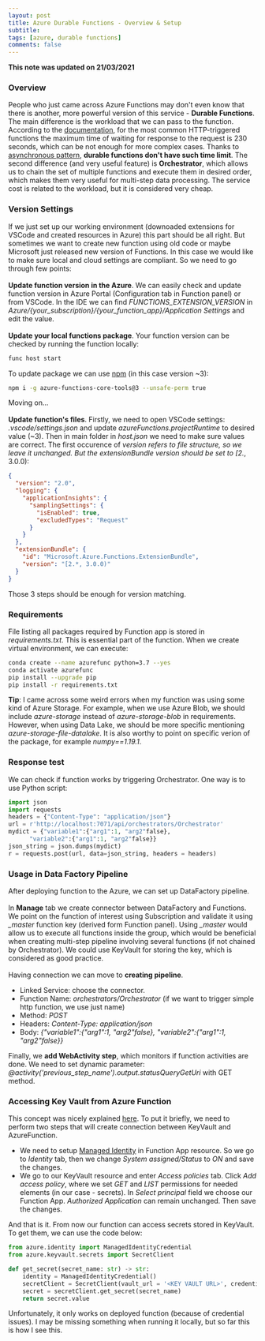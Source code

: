 ```yaml
---
layout: post
title: Azure Durable Functions - Overview & Setup
subtitle:
tags: [azure, durable functions]
comments: false
---
```

**This note was updated on 21/03/2021**
### Overview 
People who just came across Azure Functions may don't even know that there is another, more powerful version of this service - **Durable Functions**. The main difference is the workload that we can pass to the function. According to the [documentation](https://docs.microsoft.com/pl-pl/azure/azure-functions/functions-scale), for the most common HTTP-triggered functions the maximum time of waiting for response to the request is 230 seconds, which can be not enough for more complex cases. Thanks to [asynchronous pattern](http://dontcodetired.com/blog/post/Understanding-Azure-Durable-Functions-Part-9-The-Asynchronous-HTTP-API-Pattern), **durable functions don't have such time limit**. The second difference (and very useful feature) is **Orchestrator**, which allows us to chain the set of multiple functions and execute them in desired order, which makes them very useful for multi-step data processing. The service cost is related to the workload, but it is considered very cheap.

### Version Settings
If we just set up our working environment (downoaded extensions for VSCode and created resources in Azure) this part should be all right. But sometimes we want to create new function using old code or maybe Microsoft just released new version of Functions. In this case we would like to make sure local and cloud settings are compliant. So we need to go through few points:<br><br>
**Update function version in the Azure**. We can easily check and update function version in Azure Portal (Configuration tab in Function panel) or from VSCode. In the IDE we can find *FUNCTIONS_EXTENSION_VERSION* in *Azure/{your_subscription}/{your_function_app}/Application Settings* and edit the value. <br><br>
**Update your local functions package**. Your function version can be checked by running the function locally:
```bash
func host start
```
To update package we can use [npm](https://www.npmjs.com/package/azure-functions-core-tools) (in this case version ~3):
```bash
npm i -g azure-functions-core-tools@3 --unsafe-perm true
```
Moving on... <br><br>
**Update function's files**. Firstly, we need to open VSCode settings: *.vscode/settings.json* and update *azureFunctions.projectRuntime* to desired value (~3). Then in main folder in *host.json* we need to make sure values are correct. The first occurence of *version refers to file structure, so we leave it unchanged. But the *extensionBundle* version should be set to [2.*, 3.0.0):
```json
{
  "version": "2.0",
  "logging": {
    "applicationInsights": {
      "samplingSettings": {
        "isEnabled": true,
        "excludedTypes": "Request"
      }
    }
  },
  "extensionBundle": {
    "id": "Microsoft.Azure.Functions.ExtensionBundle",
    "version": "[2.*, 3.0.0)"
  }
}
``` 
Those 3 steps should be enough for version matching.

### Requirements
File listing all packages required by Function app is stored in *requirements.txt*. This is essential part of the function. When we create virtual environment, we can execute: 
```bash
conda create --name azurefunc python=3.7 --yes
conda activate azurefunc
pip install --upgrade pip
pip install -r requirements.txt
```
**Tip**: I came across some weird errors when my function was using some kind of Azure Storage. For example, when we use Azure Blob, we should include *azure-storage* instead of *azure-storage-blob* in requirements. However, when using Data Lake, we should be more specific mentioning *azure-storage-file-datalake*. It is also worthy to point on specific verion of the package, for example *numpy==1.19.1*.

### Response test
We can check if function works by triggering Orchestrator. One way is to use Python script:
```python
import json
import requests
headers = {"Content-Type": "application/json"}
url = r'http://localhost:7071/api/orchestrators/Orchestrator' 
mydict = {"variable1":{"arg1":1, "arg2"false},
	  "variable2":{"arg1":1, "arg2"false}}
json_string = json.dumps(mydict)
r = requests.post(url, data=json_string, headers = headers)
```

### Usage in Data Factory Pipeline
After deploying function to the Azure, we can set up DataFactory pipeline. 
<br><br>
In **Manage** tab we create connector between DataFactory and Functions. We point on the function of interest using Subscription and validate it using *_master* function key (derived form Function panel). Using *_master* would allow us to execute all functions inside the group, which would be beneficial when creating multi-step pipeline involving several functions (if not chained by Orchestrator). We could use KeyVault for storing the key, which is considered as good practice.
<br><br>
Having connection we can move to **creating pipeline**.
- Linked Service: choose the connector.
- Function Name: *orchestrators/Orchestrator* (if we want to trigger simple http function, we use just name)
- Method: *POST*
- Headers: *Content-Type: application/json*
- Body: *{"variable1":{"arg1":1, "arg2"false}, "variable2":{"arg1":1, "arg2"false}}*

Finally, we **add WebActivity step**, which monitors if function activities are done. We need to set dynamic parameter: *@activity('previous_step_name').output.statusQueryGetUri* with GET method.

### Accessing Key Vault from Azure Function
This concept was nicely explained [here](https://daniel-krzyczkowski.github.io/Integrate-Key-Vault-Secrets-With-Azure-Functions/). To put it briefly, we need to perform two steps that will create connection between KeyVault and AzureFunction.
- We need to setup [Managed Identity](https://docs.microsoft.com/en-us/azure/active-directory/managed-identities-azure-resources/overview) in Function App resource. So we go to *Identity* tab, then we change *System assigned/Status* to *ON* and save the changes.
- We go to our KeyVault resource and enter *Access policies* tab. Click *Add access policy*, where we set *GET* and *LIST* permissions for needed elements (in our case - secrets). In *Select principal* field we choose our Function App. *Authorized Application* can remain unchanged. Then save the changes.

And that is it. From now our function can access secrets stored in KeyVault. To get them, we can use the code below:

```python
from azure.identity import ManagedIdentityCredential
from azure.keyvault.secrets import SecretClient

def get_secret(secret_name: str) -> str:
    identity = ManagedIdentityCredential()
    secretClient = SecretClient(vault_url = '<KEY VAULT URL>', credential = identity)
    secret = secretClient.get_secret(secret_name)
    return secret.value
```
Unfortunately, it only works on deployed function (because of credential issues). I may be missing something when running it locally, but so far this is how I see this.